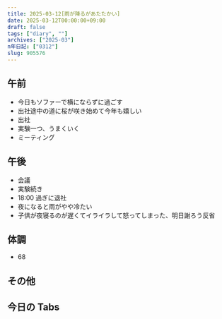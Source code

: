 ```yaml
---
title: 2025-03-12[雨が降るがあたたかい]
date: 2025-03-12T00:00:00+09:00
draft: false
tags: ["diary", ""]
archives: ["2025-03"]
n年日記: ["0312"]
slug: 905576
---
```


## 午前

- 今日もソファーで横にならずに過ごす
- 出社途中の道に桜が咲き始めて今年も嬉しい
- 出社
- 実験一つ、うまくいく
- ミーティング

## 午後

- 会議
- 実験続き
- 18:00 過ぎに退社
- 夜になると雨がやや冷たい
- 子供が夜寝るのが遅くてイライラして怒ってしまった、明日謝ろう反省

## 体調

- 68

## その他

## 今日の Tabs
